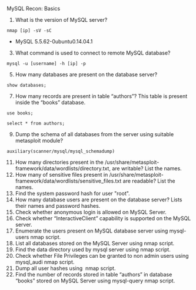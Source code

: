 
MySQL Recon: Basics

1.  What is the version of MySQL server?
```
nmap [ip] -sV -sC
```
- MySQL 5.5.62-0ubuntu0.14.04.1

3.  What command is used to connect to remote MySQL database?
```
mysql -u [username] -h [ip] -p
```

5.  How many databases are present on the database server?
```
show databases;
```

7.  How many records are present in table “authors”? This table is present inside the “books” database.
```
use books;

select * from authors;
```

9.  Dump the schema of all databases from the server using suitable metasploit module?
```
auxiliary(scanner/mysql/mysql_schemadump)
```

11.  How many directories present in the /usr/share/metasploit-framework/data/wordlists/directory.txt, are writable? List the names.
12.  How many of sensitive files present in /usr/share/metasploit-framework/data/wordlists/sensitive_files.txt are readable? List the names.
13.  Find the system password hash for user "root".
14.  How many database users are present on the database server? Lists their names and password hashes.
15.  Check whether anonymous login is allowed on MySQL Server.
16.  Check whether “InteractiveClient” capability is supported on the MySQL server.
17.  Enumerate the users present on MySQL database server using mysql-users nmap script.
18.  List all databases stored on the MySQL Server using nmap script.
19.  Find the data directory used by mysql server using nmap script.
20.  Check whether File Privileges can be granted to non admin users using mysql_audi nmap script.
21.  Dump all user hashes using  nmap script.
22.  Find the number of records stored in table “authors” in database “books” stored on MySQL Server using mysql-query nmap script.